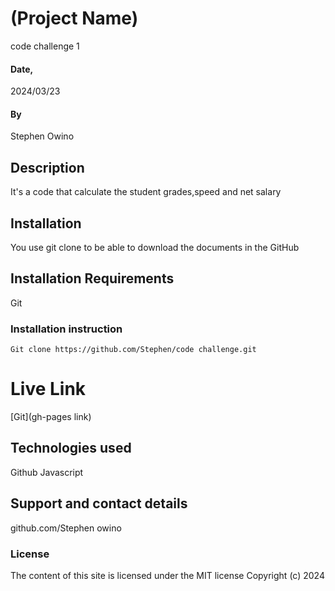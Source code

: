 # (Project Name)
code challenge 1
#### Date,
 2024/03/23

#### By 
Stephen Owino

## Description
It's a code that calculate the student grades,speed and net salary

## Installation
You use git clone to be able to download the documents in the GitHub

## Installation Requirements
Git

### Installation instruction
```
Git clone https://github.com/Stephen/code challenge.git

```

# Live Link
[Git](gh-pages link)

## Technologies used

Github
Javascript

## Support and contact details
github.com/Stephen owino

### License
The content of this site is licensed under the MIT license
Copyright (c) 2024
